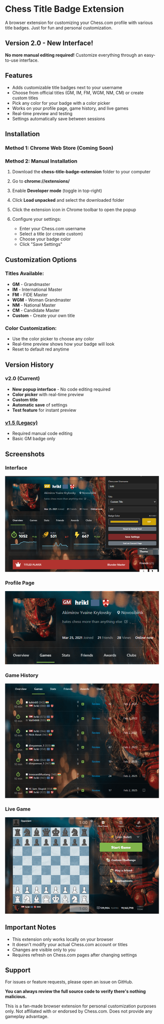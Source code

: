 # Chess Title Badge Extension

A browser extension for customizing your Chess.com profile with various title badges. Just for fun and personal customization.

## Version 2.0 - New Interface!
**No more manual editing required!** Customize everything through an easy-to-use interface.

## Features
- Adds customizable title badges next to your username
- Choose from official titles (GM, IM, FM, WGM, NM, CM) or create custom titles
- Pick any color for your badge with a color picker
- Works on your profile page, game history, and live games
- Real-time preview and testing
- Settings automatically save between sessions

## Installation

### Method 1: Chrome Web Store (Coming Soon)

### Method 2: Manual Installation
1. Download the **chess-title-badge-extension** folder to your computer

2. Go to **chrome://extensions/**

3. Enable **Developer mode** (toggle in top-right)

4. Click **Load unpacked** and select the downloaded folder

5. Click the extension icon in Chrome toolbar to open the popup

6. Configure your settings:
   - Enter your Chess.com username
   - Select a title (or create custom)
   - Choose your badge color
   - Click "Save Settings"

## Customization Options

### Titles Available:
- **GM** - Grandmaster
- **IM** - International Master  
- **FM** - FIDE Master
- **WGM** - Woman Grandmaster
- **NM** - National Master
- **CM** - Candidate Master
- **Custom** - Create your own title

### Color Customization:
- Use the color picker to choose any color
- Real-time preview shows how your badge will look
- Reset to default red anytime

## Version History

### v2.0 (Current)
- **New popup interface** - No code editing required
- **Color picker** with real-time preview
- **Custom title**
- **Automatic save** of settings
- **Test feature** for instant preview

### [v1.5 (Legacy)](https://github.com/hrikl/gm-badge/releases/tag/v1.0)
- Required manual code editing
- Basic GM badge only

## Screenshots

### Interface
![Popup customization](screenshots/UI.png)

### Profile Page  
![Profile with custom badge](screenshots/profile.png)

### Game History
![Game history with badge](screenshots/game-history.png)

### Live Game
![Live game with badge](screenshots/live-game.png)

## Important Notes
- This extension only works locally on your browser
- It doesn't modify your actual Chess.com account or titles
- Changes are visible only to you
- Requires refresh on Chess.com pages after changing settings

## Support
For issues or feature requests, please open an issue on GitHub.

**You can always review the full source code to verify there's nothing malicious.**

This is a fan-made browser extension for personal customization purposes only. 
Not affiliated with or endorsed by Chess.com. Does not provide any gameplay advantage.
